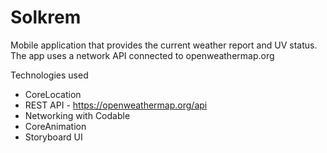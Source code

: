 # Solkrem

Mobile application that provides the current weather report and UV status.
The app uses a network API connected to openweathermap.org

Technologies used
* CoreLocation
* REST API - https://openweathermap.org/api
* Networking with Codable
* CoreAnimation
* Storyboard UI
